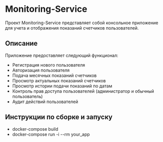 # Monitoring-Service

Проект Monitoring-Service представляет собой консольное приложение для учета и отображения показаний счетчиков пользователей.

## Описание

Приложение предоставляет следующий функционал:

- Регистрация нового пользователя
- Авторизация пользователя
- Подача месячных показаний счетчиков
- Просмотр актуальных показаний счетчиков
- Просмотр истории подачи показаний по датам
- Контроль прав доступа пользователей (администратор и обычный пользователь)
- Аудит действий пользователей


## Инструкции по сборке и запуску

- docker-compose build
- docker-compose run -i --rm your_app


